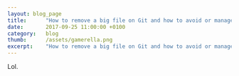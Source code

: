 ```yaml
---
layout: blog_page
title:  	"How to remove a big file on Git and how to avoid or manage it"
date:   	2017-09-25 11:00:00 +0100
category: 	blog
thumb: 		/assets/gamerella.png
excerpt: 	"How to remove a big file on Git and how to avoid or manage it with Git LFS."
---
```


Lol.
